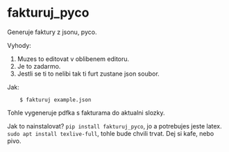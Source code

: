 # fakturuj_pyco
Generuje faktury z jsonu, pyco. 

Vyhody:

1. Muzes to editovat v oblibenem editoru. 
2. Je to zadarmo. 
3. Jestli se ti to nelibi tak ti furt zustane json soubor. 


Jak:

```
    $ fakturuj example.json 
```

Tohle vygeneruje pdfka s fakturama do aktualni slozky. 

Jak to nainstalovat? ``pip install fakturuj_pyco``, jo a potrebujes jeste latex. 
``sudo apt install texlive-full``, tohle bude chvili trvat. Dej si kafe, nebo pivo. 